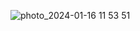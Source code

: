 
![photo_2024-01-16 11 53 51](https://github.com/son4ez1/6sem/assets/113089517/3ebed6a2-f376-4fc3-a36b-aee2285edaeb)
